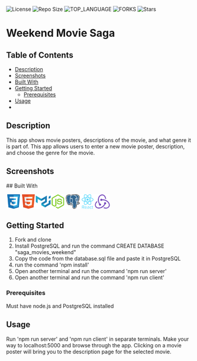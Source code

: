 ![License](https://img.shields.io/github/license/johnnormand10/weekend-movie-sagas.svg?style=for-the-badge) ![Repo Size](https://img.shields.io/github/languages/code-size/johnnormand10/weekend-movie-sagas.svg?style=for-the-badge) ![TOP_LANGUAGE](https://img.shields.io/github/languages/top/johnnormand10/weekend-movie-sagas.svg?style=for-the-badge) ![FORKS](https://img.shields.io/github/forks/johnnormand10/weekend-movie-sagas.svg?style=for-the-badge&social) ![Stars](https://img.shields.io/github/stars/johnnormand10/weekend-movie-sagas.svg?style=for-the-badge)
    
# Weekend Movie Saga

## Table of Contents

- [Description](#description)
- [Screenshots](#screenshots)
- [Built With](#built-with)
- [Getting Started](#getting-started)
  - [Prerequisites](#prerequisites)
- [Usage](#usage)
- 

## Description

This app shows movie posters, descriptions of the movie, and what genre it is part of. This app allows users to enter a new movie poster, description, and choose the genre for the movie.

## Screenshots

<img src="" />## Built With

<a href="https://developer.mozilla.org/en-US/docs/Web/CSS"><img src="https://raw.githubusercontent.com/devicons/devicon/master/icons/css3/css3-original.svg" height="40px" width="40px" /></a><a href="https://developer.mozilla.org/en-US/docs/Web/HTML"><img src="https://raw.githubusercontent.com/devicons/devicon/master/icons/html5/html5-original.svg" height="40px" width="40px" /></a><a href="https://material-ui.com/"><img src="https://raw.githubusercontent.com/devicons/devicon/master/icons/materialui/materialui-original.svg" height="40px" width="40px" /></a><a href="https://nodejs.org/en/"><img src="https://raw.githubusercontent.com/devicons/devicon/master/icons/nodejs/nodejs-original.svg" height="40px" width="40px" /></a><a href="https://www.postgresql.org/"><img src="https://raw.githubusercontent.com/devicons/devicon/master/icons/postgresql/postgresql-original.svg" height="40px" width="40px" /></a><a href="https://reactjs.org/"><img src="https://raw.githubusercontent.com/devicons/devicon/master/icons/react/react-original-wordmark.svg" height="40px" width="40px" /></a><a href="https://redux.js.org/"><img src="https://raw.githubusercontent.com/devicons/devicon/master/icons/redux/redux-original.svg" height="40px" width="40px" /></a>

## Getting Started

1. Fork and clone
2. Install PostgreSQL and run the command CREATE DATABASE "saga_movies_weekend"
3. Copy the code from the database.sql file and paste it in PostgreSQL
4. run the command 'npm install'
5. Open another terminal and run the command 'npm run server'
6. Open another terminal and run the command 'npm run client'


### Prerequisites

Must have node.js and PostgreSQL installed

## Usage

Run 'npm run server' and 'npm run client' in separate terminals. Make your way to localhost:5000 and browse through the app. Clicking on a movie poster will bring you to the description page for the selected movie.

